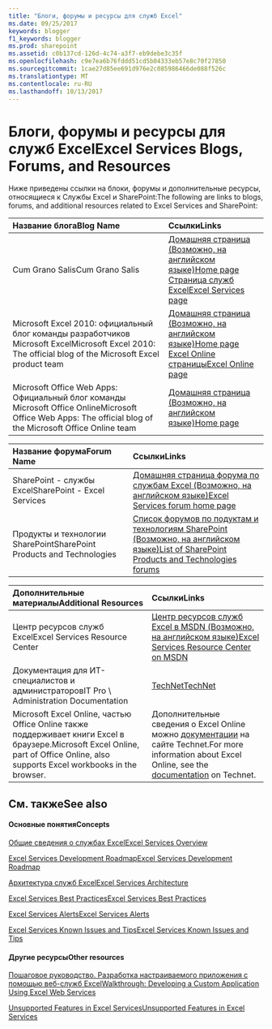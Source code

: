 ```yaml
---
title: "Блоги, форумы и ресурсы для служб Excel"
ms.date: 09/25/2017
keywords: blogger
f1_keywords: blogger
ms.prod: sharepoint
ms.assetid: c0b137cd-126d-4c74-a3f7-eb9debe3c35f
ms.openlocfilehash: c9e7ea6b76fddd51cd5b04333eb57e8c70f27850
ms.sourcegitcommit: 1cae27d85ee691d976e2c085986466de088f526c
ms.translationtype: MT
ms.contentlocale: ru-RU
ms.lasthandoff: 10/13/2017
---
```

# <a name="excel-services-blogs-forums-and-resources"></a><span data-ttu-id="eb9d8-103">Блоги, форумы и ресурсы для служб Excel</span><span class="sxs-lookup"><span data-stu-id="eb9d8-103">Excel Services Blogs, Forums, and Resources</span></span>

<span data-ttu-id="eb9d8-104">Ниже приведены ссылки на блоки, форумы и дополнительные ресурсы, относящиеся к Службы Excel и SharePoint:</span><span class="sxs-lookup"><span data-stu-id="eb9d8-104">The following are links to blogs, forums, and additional resources related to Excel Services and SharePoint:</span></span>
  
    
    



|<span data-ttu-id="eb9d8-105">**Название блога**</span><span class="sxs-lookup"><span data-stu-id="eb9d8-105">**Blog Name**</span></span>|<span data-ttu-id="eb9d8-106">**Ссылки**</span><span class="sxs-lookup"><span data-stu-id="eb9d8-106">**Links**</span></span>|
|:-----|:-----|
|<span data-ttu-id="eb9d8-107">Cum Grano Salis</span><span class="sxs-lookup"><span data-stu-id="eb9d8-107">Cum Grano Salis</span></span>  <br/> | [<span data-ttu-id="eb9d8-108">Домашняя страница (Возможно, на английском языке)</span><span class="sxs-lookup"><span data-stu-id="eb9d8-108">Home page</span></span>](http://blogs.msdn.com/cumgranosalis/) <br/>  [<span data-ttu-id="eb9d8-109">Страница служб Excel</span><span class="sxs-lookup"><span data-stu-id="eb9d8-109">Excel Services page</span></span>](http://blogs.msdn.com/cumgranosalis/archive/category/12700.aspx) <br/> |
|<span data-ttu-id="eb9d8-110">Microsoft Excel 2010: официальный блог команды разработчиков Microsoft Excel</span><span class="sxs-lookup"><span data-stu-id="eb9d8-110">Microsoft Excel 2010: The official blog of the Microsoft Excel product team</span></span>  <br/> | [<span data-ttu-id="eb9d8-111">Домашняя страница (Возможно, на английском языке)</span><span class="sxs-lookup"><span data-stu-id="eb9d8-111">Home page</span></span>](http://blogs.msdn.com/excel) <br/>  [<span data-ttu-id="eb9d8-112">Excel Online страницы</span><span class="sxs-lookup"><span data-stu-id="eb9d8-112">Excel Online page</span></span>](http://blogs.msdn.com/excel/archive/2010/01/21/collaborative-editing-using-excel-web-app.aspx) <br/> |
|<span data-ttu-id="eb9d8-113">Microsoft Office Web Apps: Официальный блог команды Microsoft Office Online</span><span class="sxs-lookup"><span data-stu-id="eb9d8-113">Microsoft Office Web Apps: The official blog of the Microsoft Office Online team</span></span>  <br/> | [<span data-ttu-id="eb9d8-114">Домашняя страница (Возможно, на английском языке)</span><span class="sxs-lookup"><span data-stu-id="eb9d8-114">Home page</span></span>](http://blogs.msdn.com/officewebapps/default.aspx) <br/> |
   


|<span data-ttu-id="eb9d8-115">**Название форума**</span><span class="sxs-lookup"><span data-stu-id="eb9d8-115">**Forum Name**</span></span>|<span data-ttu-id="eb9d8-116">**Ссылки**</span><span class="sxs-lookup"><span data-stu-id="eb9d8-116">**Links**</span></span>|
|:-----|:-----|
|<span data-ttu-id="eb9d8-117">SharePoint - службы Excel</span><span class="sxs-lookup"><span data-stu-id="eb9d8-117">SharePoint - Excel Services</span></span>  <br/> | [<span data-ttu-id="eb9d8-118">Домашняя страница форума по службам Excel (Возможно, на английском языке)</span><span class="sxs-lookup"><span data-stu-id="eb9d8-118">Excel Services forum home page</span></span>](http://social.msdn.microsoft.com/Forums/en-US/sharepointexcel/threads) <br/> |
|<span data-ttu-id="eb9d8-119">Продукты и технологии SharePoint</span><span class="sxs-lookup"><span data-stu-id="eb9d8-119">SharePoint Products and Technologies</span></span>  <br/> | [<span data-ttu-id="eb9d8-120">Список форумов по подуктам и технологиям SharePoint (Возможно, на английском языке)</span><span class="sxs-lookup"><span data-stu-id="eb9d8-120">List of SharePoint Products and Technologies forums</span></span>](http://social.msdn.microsoft.com/forums/en-US/category/sharepoint) <br/> |
   


|<span data-ttu-id="eb9d8-121">**Дополнительные материалы**</span><span class="sxs-lookup"><span data-stu-id="eb9d8-121">**Additional Resources**</span></span>|<span data-ttu-id="eb9d8-122">**Ссылки**</span><span class="sxs-lookup"><span data-stu-id="eb9d8-122">**Links**</span></span>|
|:-----|:-----|
|<span data-ttu-id="eb9d8-123">Центр ресурсов служб Excel</span><span class="sxs-lookup"><span data-stu-id="eb9d8-123">Excel Services Resource Center</span></span>  <br/> | [<span data-ttu-id="eb9d8-124">Центр ресурсов служб Excel в MSDN (Возможно, на английском языке)</span><span class="sxs-lookup"><span data-stu-id="eb9d8-124">Excel Services Resource Center on MSDN</span></span>](http://msdn.microsoft.com/en-us/office/bb203828.aspx) <br/> |
|<span data-ttu-id="eb9d8-125">Документация для ИТ-специалистов и администраторов</span><span class="sxs-lookup"><span data-stu-id="eb9d8-125">IT Pro \\ Administration Documentation</span></span>  <br/> | [<span data-ttu-id="eb9d8-126">TechNet</span><span class="sxs-lookup"><span data-stu-id="eb9d8-126">TechNet</span></span>](http://technet.microsoft.com/ru-ru/library/ee424401%28office.14%29.aspx) <br/> |
|<span data-ttu-id="eb9d8-127">Microsoft Excel Online, частью Office Online также поддерживает книги Excel в браузере.</span><span class="sxs-lookup"><span data-stu-id="eb9d8-127">Microsoft Excel Online, part of Office Online, also supports Excel workbooks in the browser.</span></span>  <br/> |<span data-ttu-id="eb9d8-128">Дополнительные сведения о Excel Online можно  [документации](https://technet.microsoft.com/ru-ru/library/ee855124.aspx) на сайте Technet.</span><span class="sxs-lookup"><span data-stu-id="eb9d8-128">For more information about Excel Online, see the  [documentation](https://technet.microsoft.com/ru-ru/library/ee855124.aspx) on Technet.</span></span> <br/> |
   

## <a name="see-also"></a><span data-ttu-id="eb9d8-129">См. также</span><span class="sxs-lookup"><span data-stu-id="eb9d8-129">See also</span></span>


#### <a name="concepts"></a><span data-ttu-id="eb9d8-130">Основные понятия</span><span class="sxs-lookup"><span data-stu-id="eb9d8-130">Concepts</span></span>


  
    
    
 [<span data-ttu-id="eb9d8-131">Общие сведения о службах Excel</span><span class="sxs-lookup"><span data-stu-id="eb9d8-131">Excel Services Overview</span></span>](excel-services-overview.md)
  
    
    
 [<span data-ttu-id="eb9d8-132">Excel Services Development Roadmap</span><span class="sxs-lookup"><span data-stu-id="eb9d8-132">Excel Services Development Roadmap</span></span>](excel-services-development-roadmap.md)
  
    
    
 [<span data-ttu-id="eb9d8-133">Архитектура служб Excel</span><span class="sxs-lookup"><span data-stu-id="eb9d8-133">Excel Services Architecture</span></span>](excel-services-architecture.md)
  
    
    
 [<span data-ttu-id="eb9d8-134">Excel Services Best Practices</span><span class="sxs-lookup"><span data-stu-id="eb9d8-134">Excel Services Best Practices</span></span>](excel-services-best-practices.md)
  
    
    
 [<span data-ttu-id="eb9d8-135">Excel Services Alerts</span><span class="sxs-lookup"><span data-stu-id="eb9d8-135">Excel Services Alerts</span></span>](excel-services-alerts.md)
  
    
    
 [<span data-ttu-id="eb9d8-136">Excel Services Known Issues and Tips</span><span class="sxs-lookup"><span data-stu-id="eb9d8-136">Excel Services Known Issues and Tips</span></span>](excel-services-known-issues-and-tips.md)
#### <a name="other-resources"></a><span data-ttu-id="eb9d8-137">Другие ресурсы</span><span class="sxs-lookup"><span data-stu-id="eb9d8-137">Other resources</span></span>


  
    
    
 [<span data-ttu-id="eb9d8-138">Пошаговое руководство. Разработка настраиваемого приложения с помощью веб-служб Excel</span><span class="sxs-lookup"><span data-stu-id="eb9d8-138">Walkthrough: Developing a Custom Application Using Excel Web Services</span></span>](walkthrough-developing-a-custom-application-using-excel-web-services.md)
  
    
    
 [<span data-ttu-id="eb9d8-139">Unsupported Features in Excel Services</span><span class="sxs-lookup"><span data-stu-id="eb9d8-139">Unsupported Features in Excel Services</span></span>](http://msdn.microsoft.com/library/5868e672-4786-4fed-9168-07ff538f6f5c%28Office.15%29.aspx)
